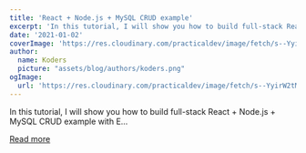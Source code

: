 ```yaml
---
title: 'React + Node.js + MySQL CRUD example'
excerpt: 'In this tutorial, I will show you how to build full-stack React + Node.js + MySQL CRUD example with E...'
date: '2021-01-02'
coverImage: 'https://res.cloudinary.com/practicaldev/image/fetch/s--YyirW2tM--/c_imagga_scale,f_auto,fl_progressive,h_420,q_auto,w_1000/https://dev-to-uploads.s3.amazonaws.com/i/l61d499veokq6546f3fu.png'
author:
  name: Koders
  picture: "assets/blog/authors/koders.png"
ogImage:
  url: 'https://res.cloudinary.com/practicaldev/image/fetch/s--YyirW2tM--/c_imagga_scale,f_auto,fl_progressive,h_420,q_auto,w_1000/https://dev-to-uploads.s3.amazonaws.com/i/l61d499veokq6546f3fu.png'
---
```


In this tutorial, I will show you how to build full-stack React + Node.js + MySQL CRUD example with E...

[Read more](https://dev.to/tienbku/react-node-js-mysql-crud-example-fc6)

